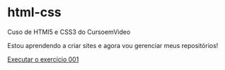 # html-css
Cuso de HTMl5 e CSS3 do CursoemVideo

Estou aprendendo a criar sites e agora vou gerenciar meus repositórios!

<a href="https://igooryz.github.io/html-css/exercicio/ex 001/index.html">Executar o exercício 001<a/>